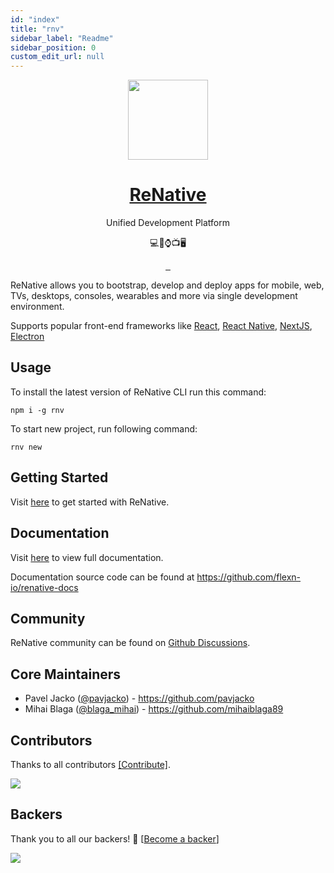 ```yaml
---
id: "index"
title: "rnv"
sidebar_label: "Readme"
sidebar_position: 0
custom_edit_url: null
---
```


<p align="center">
  <a href="https://renative.org">
    <img src="https://renative.org/img/renative-logo-framed.png?raw=true" height="128" width="128" />
    <h1 align="center">ReNative</h1>
  </a>
  <p align="center">Unified Development Platform</p>
    <p align="center">💻📱⌚📺🖥️</p>
  
</p>

<p align="center">
  <a aria-label="NPM version" href="https://www.npmjs.com/package/renative">
    <img alt="" src="https://img.shields.io/npm/v/renative.svg?style=for-the-badge&labelColor=000000" />
  </a>
  <a aria-label="License" href="https://github.com/flexn-io/renative/blob/main/license.md">
    <img alt="" src="https://img.shields.io/npm/l/renative.svg?style=for-the-badge&labelColor=000000" />
  </a>
  <a aria-label="Join the community on GitHub" href="https://github.com/flexn-io/renative/discussions">
    <img alt="" src="https://img.shields.io/badge/Join%20the%20community-blueviolet.svg?style=for-the-badge&logo=ReNative&labelColor=000000&logoWidth=20" />
  </a>
</p>

ReNative allows you to bootstrap, develop and deploy apps for mobile, web, TVs, desktops, consoles, wearables and more via single development environment.

Supports popular front-end frameworks like [React](https://reactjs.org/), [React Native](https://reactnative.dev/), [NextJS](https://nextjs.org/), [Electron](https://www.electronjs.org/)

## Usage

To install the latest version of ReNative CLI run this command:

```
npm i -g rnv
```

To start new project, run following command:

```
rnv new
```

## Getting Started

Visit [here](https://renative.org/docs/overview/quickstart) to get started with ReNative.

## Documentation

Visit [here](https://renative.org/docs/overview/introduction) to view full documentation.

Documentation source code can be found at https://github.com/flexn-io/renative-docs

## Community

ReNative community can be found on <a aria-label="ReNative Discussions" href="https://github.com/flexn-io/renative/discussions">Github Discussions</a>.

## Core Maintainers

-   Pavel Jacko ([@pavjacko](https://twitter.com/pavjacko)) - https://github.com/pavjacko
-   Mihai Blaga ([@blaga_mihai](https://twitter.com/blaga_mihai)) - https://github.com/mihaiblaga89

## Contributors

Thanks to all contributors [[Contribute]](CONTRIBUTING.md).

<a href="https://github.com/flexn-io/renative/graphs/contributors"><img src="https://opencollective.com/renative/contributors.svg?width=890" /></a>

## Backers

Thank you to all our backers! 🙏 [[Become a backer](https://opencollective.com/renative#backer)]

<a href="https://opencollective.com/renative#backers" target="_blank"><img src="https://opencollective.com/renative/backers.svg?width=890" /></a>
